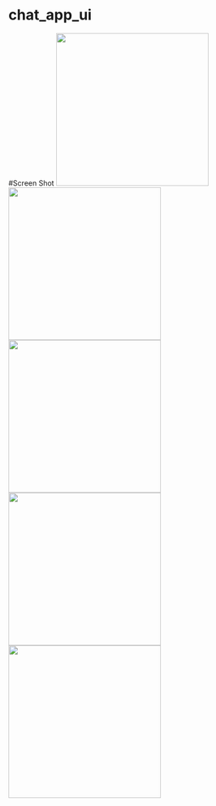 # chat_app_ui

#Screen Shot
<img src="https://i.imgur.com/kxYHHnT.jpg" width="300">
<img src="https://i.imgur.com/iJ4z8Fe.jpg" width="300">
<img src="https://i.imgur.com/so42yyE.jpg" width="300">
<img src="https://i.imgur.com/ZkuCyJU.jpg" width="300">
<img src="https://i.imgur.com/qbVBXsv.jpg" width="300">
